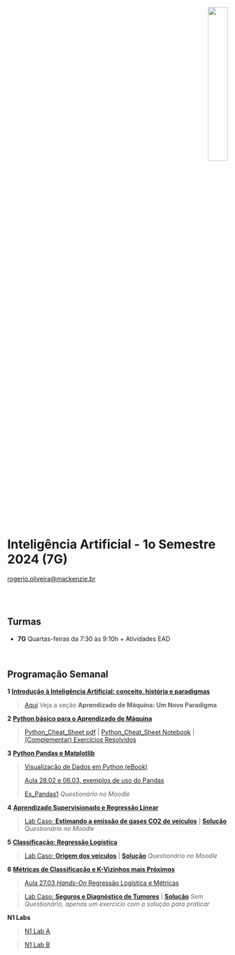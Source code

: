 <p align="right">
  <img src="http://meusite.mackenzie.br/rogerio/mackenzie_logo/UPM.2_horizontal_vermelho.jpg" width="30%" align="center"/>
</p>

# Inteligência Artificial - 1o Semestre 2024 (7G)

rogerio.oliveira@mackenzie.br  

<br>

<br>

## Turmas 

* **7G** Quartas-feiras da 7:30 às 9:10h + Atividades EAD

<br>

## Programação Semanal

**1** [**Introdução à Inteligência Artificial: conceito, história e paradigmas**](https://colab.research.google.com/github/Rogerio-mack/Inteligencia_Artificial/blob/main/IA_Introducao.ipynb) 

> [Aqui](https://colab.research.google.com/github/Rogerio-mack/Machine-Learning-I/blob/main/ML1_introducao.ipynb) Veja a seção **Aprendizado de Máquina: Um Novo Paradigma**

**2** [**Python básico para o Aprendizado de Máquina**](https://colab.research.google.com/github/Rogerio-mack/Inteligencia_Artificial/blob/main/IA_Python_1.ipynb) 

> [Python_Cheat_Sheet pdf](https://github.com/Rogerio-mack/Analise-de-Dados/blob/main/Python%20Cheat%20Sheet.pdf)
 |  [Python_Cheat_Sheet Notebook](https://colab.research.google.com/github/Rogerio-mack/Analise-de-Dados/blob/main/Python_Cheat_Sheet.ipynb)
 |  [(Complementar) Exercícios Resolvidos](https://github.com/Rogerio-mack/Introducao_Python_I/blob/main/README.md)

**3** [**Python Pandas e Matplotlib**](https://colab.research.google.com/github/Rogerio-mack/Inteligencia_Artificial/blob/main/IA_Python_2.ipynb)

> [Visualização de Dados em Python (eBook)](http://meusite.mackenzie.br/rogerio/MyBook/_build/html/intro.html)
>
> [Aula 28.02 e 06.03, exemplos de uso do Pandas](https://colab.research.google.com/drive/1TPTIB9nVqpfGMSxiYCiAuQqsk5Bp6xdu?usp=sharing)
>
> [Ex_Pandas1](https://colab.research.google.com/github/Rogerio-mack/IA_2024S1/blob/main/Ex_Pandas1.ipynb) *Questionário no Moodle*

**4** [**Aprendizado Supervisionado e Regressão Linear**](https://colab.research.google.com/github/Rogerio-mack/Machine-Learning-I/blob/main/ML2_Regressao.ipynb)

> [Lab Caso: **Estimando a emissão de gases CO2 de veículos**](https://colab.research.google.com/github/Rogerio-mack/IA_2024S1/blob/main/ML2_Regressao_ex.ipynb)
| [**Solução**](https://colab.research.google.com/github/Rogerio-mack/IA_2024S1/blob/main/ML2_Regressao_ex_solucao.ipynb) *Questionário no Moodle*

**5** [**Classificação: Regressão Logística**](https://colab.research.google.com/github/Rogerio-mack/Machine-Learning-I/blob/main/ML3_RegressaoLogistica.ipynb)

> [Lab Caso: **Origem dos veículos**](https://colab.research.google.com/github/Rogerio-mack/Machine-Learning-I/blob/main/ML3_RegressaoLogistica_ex.ipynb) | [**Solução**](https://colab.research.google.com/github/Rogerio-mack/IA_2024S1/blob/main/ML3_RegressaoLogistica_ex_solucao.ipynb) *Questionário no Moodle*

**6** [**Métricas de Classificação e K-Vizinhos mais Próximos**](https://colab.research.google.com/github/Rogerio-mack/Machine-Learning-I/blob/main/ML4_Knn.ipynb)

> [Aula 27.03 *Hands-On* Regressão Logística e Métricas](https://colab.research.google.com/drive/1Q-fQSHwAe2Td4ukebcDx-7d4vQ_DkThg?usp=sharing)

> [Lab Caso: **Seguros e Diagnóstico de Tumores**](https://colab.research.google.com/github/Rogerio-mack/Ciencia-de-Dados-e-Aprendizado-de-Maquina/blob/main/ACD_T7_Knn_Lab.ipynb)
| [**Solução**](https://colab.research.google.com/github/Rogerio-mack/IA_2024S1/blob/main/ACD_T7_Knn_solucao.ipynb) *Sem Questionário, apenas um exercício com a solução para praticar*

**N1 Labs**

> [N1 Lab A](https://colab.research.google.com/github/Rogerio-mack/IA_2024S1/blob/main/AI_N1A_Lab_2024S1.ipynb) 

> [N1 Lab B](https://colab.research.google.com/github/Rogerio-mack/IA_2024S1/blob/main/AI_N1B_Lab_2024S1.ipynb)


 

